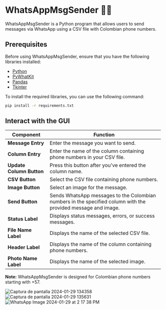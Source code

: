 # WhatsAppMsgSender 📲📩

WhatsAppMsgSender is a Python program that allows users to send messages via WhatsApp using a CSV file with Colombian phone numbers.

## Prerequisites

Before using WhatsAppMsgSender, ensure that you have the following libraries installed:

- [Python](https://www.python.org/downloads/)
- [PyWhatKit](https://github.com/Ankit404butfound/PyWhatKit)
- [Pandas](https://pandas.pydata.org/)
- [Tkinter](https://docs.python.org/3/library/tkinter.html)

To install the required libraries, you can use the following command:

```bash
pip install -r requirements.txt
```

## Interact with the GUI

| Component              | Function                                                                                               |
|------------------------|--------------------------------------------------------------------------------------------------------|
| **Message Entry**      | Enter the message you want to send.                                                                    |
| **Column Entry**       | Enter the name of the column containing phone numbers in your CSV file.                                |
| **Update Column Button**| Press this button after you've entered the column name.                                                      |
| **CSV Button**          | Select the CSV file containing phone numbers.                                                          |
| **Image Button**        | Select an image for the message.                                                                       |
| **Send Button**         | Sends WhatsApp messages to the Colombian numbers in the specified column with the provided message and image. |
| **Status Label**        | Displays status messages, errors, or success messages.                                                 |
| **File Name Label**     | Displays the name of the selected CSV file.                                                            |
| **Header Label**        | Displays the name of the column containing phone numbers.                                              |
| **Photo Name Label**    | Displays the name of the selected image.                                                               |

**Note:** WhatsAppMsgSender is designed for Colombian phone numbers starting with +57.


![Captura de pantalla 2024-01-29 134358](https://github.com/JoansebHM/WhatsAppMsgSender/assets/113460982/f4eaaf7c-d436-4f5b-b753-f2d08a86e228)
![Captura de pantalla 2024-01-29 135631](https://github.com/JoansebHM/WhatsAppMsgSender/assets/113460982/6e2b07a8-94a9-48a1-8d42-41e14394484a)
![WhatsApp Image 2024-01-29 at 2 17 38 PM](https://github.com/JoansebHM/WhatsAppMsgSender/assets/113460982/f85ec98a-a860-4b9b-ba0d-1510d4f6396b)






